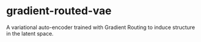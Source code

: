 # gradient-routed-vae
A variational auto-encoder trained with Gradient Routing to induce structure in the latent space.
